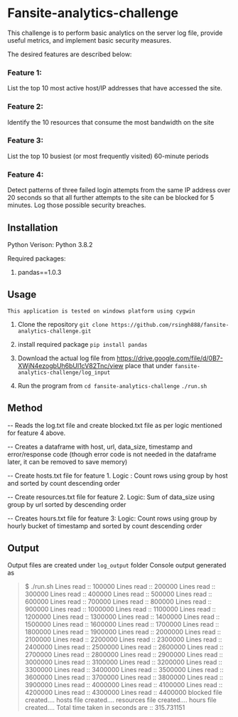 # Fansite-analytics-challenge

This challenge is to perform basic analytics on the server log file, provide useful metrics, and implement basic security measures. 

The desired features are described below: 

### Feature 1: 
List the top 10 most active host/IP addresses that have accessed the site.

### Feature 2: 
Identify the 10 resources that consume the most bandwidth on the site

### Feature 3:
List the top 10 busiest (or most frequently visited) 60-minute periods 

### Feature 4: 
Detect patterns of three failed login attempts from the same IP address over 20 seconds so that all further attempts to the site can be blocked for 5 minutes. Log those possible security breaches.

## Installation

Python Verison: Python 3.8.2

Required packages:
1. pandas==1.0.3

## Usage
`This application is tested on windows platform using cygwin`

1. Clone the repository
    `git clone https://github.com/rsingh888/fansite-analytics-challenge.git`

2. install required package
    `pip install pandas`

3. Download the actual log file from 
    <https://drive.google.com/file/d/0B7-XWjN4ezogbUh6bUl1cV82Tnc/view>
    place that under  `fansite-analytics-challenge/log_input`

4. Run the program from 
    `cd fansite-analytics-challenge`
    `./run.sh`


## Method

-- Reads the log.txt file and create blocked.txt file as per logic mentioned for feature 4 above.

-- Creates a dataframe with host, url, data_size, timestamp and error/response code (though error code is 
    not needed in the dataframe later, it can be removed to save memory)

-- Create hosts.txt file for feature 1. Logic : Count rows using group by host and sorted by count descending order

-- Create resources.txt file for feature 2. Logic: Sum of data_size using group by url sorted by descending order

-- Creates hours.txt file for feature 3: Logic: Count rows using group by hourly bucket of timestamp and sorted by count descending order

## Output
Output files are created under `log_output` folder
Console output generated as 


> $ ./run.sh
Lines read ::  100000
Lines read ::  200000
Lines read ::  300000
Lines read ::  400000
Lines read ::  500000
Lines read ::  600000
Lines read ::  700000
Lines read ::  800000
Lines read ::  900000
Lines read ::  1000000
Lines read ::  1100000
Lines read ::  1200000
Lines read ::  1300000
Lines read ::  1400000
Lines read ::  1500000
Lines read ::  1600000
Lines read ::  1700000
Lines read ::  1800000
Lines read ::  1900000
Lines read ::  2000000
Lines read ::  2100000
Lines read ::  2200000
Lines read ::  2300000
Lines read ::  2400000
Lines read ::  2500000
Lines read ::  2600000
Lines read ::  2700000
Lines read ::  2800000
Lines read ::  2900000
Lines read ::  3000000
Lines read ::  3100000
Lines read ::  3200000
Lines read ::  3300000
Lines read ::  3400000
Lines read ::  3500000
Lines read ::  3600000
Lines read ::  3700000
Lines read ::  3800000
Lines read ::  3900000
Lines read ::  4000000
Lines read ::  4100000
Lines read ::  4200000
Lines read ::  4300000
Lines read ::  4400000
blocked file created....
hosts file created....
resources file created....
hours file created....
Total time taken in seconds are  ::  315.731151
